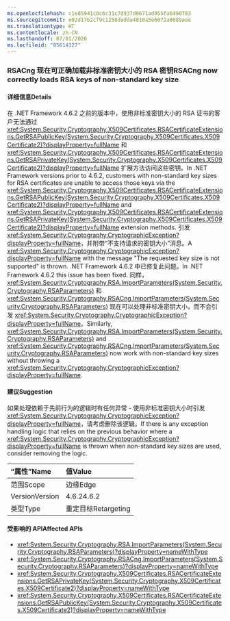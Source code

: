 ```yaml
---
ms.openlocfilehash: c1e85941c8c6c31c7d937d0671ad955fa6490783
ms.sourcegitcommit: e02d17b2cf9c1258dadda4810a5e6072a0089aee
ms.translationtype: HT
ms.contentlocale: zh-CN
ms.lasthandoff: 07/01/2020
ms.locfileid: "85614327"
---
```

### <a name="rsacng-now-correctly-loads-rsa-keys-of-non-standard-key-size"></a><span data-ttu-id="297c1-101">RSACng 现在可正确加载非标准密钥大小的 RSA 密钥</span><span class="sxs-lookup"><span data-stu-id="297c1-101">RSACng now correctly loads RSA keys of non-standard key size</span></span>

#### <a name="details"></a><span data-ttu-id="297c1-102">详细信息</span><span class="sxs-lookup"><span data-stu-id="297c1-102">Details</span></span>

<span data-ttu-id="297c1-103">在 .NET Framework 4.6.2 之前的版本中，使用非标准密钥大小的 RSA 证书的客户无法通过 <xref:System.Security.Cryptography.X509Certificates.RSACertificateExtensions.GetRSAPublicKey(System.Security.Cryptography.X509Certificates.X509Certificate2)?displayProperty=fullName> 和 <xref:System.Security.Cryptography.X509Certificates.RSACertificateExtensions.GetRSAPrivateKey(System.Security.Cryptography.X509Certificates.X509Certificate2)?displayProperty=fullName> 扩展方法访问这些密钥。</span><span class="sxs-lookup"><span data-stu-id="297c1-103">In .NET Framework versions prior to 4.6.2, customers with non-standard key sizes for RSA certificates are unable to access those keys via the <xref:System.Security.Cryptography.X509Certificates.RSACertificateExtensions.GetRSAPublicKey(System.Security.Cryptography.X509Certificates.X509Certificate2)?displayProperty=fullName> and <xref:System.Security.Cryptography.X509Certificates.RSACertificateExtensions.GetRSAPrivateKey(System.Security.Cryptography.X509Certificates.X509Certificate2)?displayProperty=fullName> extension methods.</span></span>  <span data-ttu-id="297c1-104">引发 <xref:System.Security.Cryptography.CryptographicException?displayProperty=fullName>，并附带“不支持请求的密钥大小”消息。</span><span class="sxs-lookup"><span data-stu-id="297c1-104">A <xref:System.Security.Cryptography.CryptographicException?displayProperty=fullName> with the message &quot;The requested key size is not supported&quot; is thrown.</span></span> <span data-ttu-id="297c1-105">.NET Framework 4.6.2 中已修复此问题。</span><span class="sxs-lookup"><span data-stu-id="297c1-105">In .NET Framework 4.6.2 this issue has been fixed.</span></span> <span data-ttu-id="297c1-106">同样，<xref:System.Security.Cryptography.RSA.ImportParameters(System.Security.Cryptography.RSAParameters)> 和 <xref:System.Security.Cryptography.RSACng.ImportParameters(System.Security.Cryptography.RSAParameters)> 现在可以处理非标准密钥大小，而不会引发 <xref:System.Security.Cryptography.CryptographicException?displayProperty=fullName>。</span><span class="sxs-lookup"><span data-stu-id="297c1-106">Similarly, <xref:System.Security.Cryptography.RSA.ImportParameters(System.Security.Cryptography.RSAParameters)> and <xref:System.Security.Cryptography.RSACng.ImportParameters(System.Security.Cryptography.RSAParameters)> now work with non-standard key sizes without throwing a <xref:System.Security.Cryptography.CryptographicException?displayProperty=fullName>.</span></span>

#### <a name="suggestion"></a><span data-ttu-id="297c1-107">建议</span><span class="sxs-lookup"><span data-stu-id="297c1-107">Suggestion</span></span>

<span data-ttu-id="297c1-108">如果处理依赖于先前行为的逻辑时有任何异常 - 使用非标准密钥大小时引发 <xref:System.Security.Cryptography.CryptographicException?displayProperty=fullName>，请考虑删除该逻辑。</span><span class="sxs-lookup"><span data-stu-id="297c1-108">If there is any exception handling logic that relies on the previous behavior where a <xref:System.Security.Cryptography.CryptographicException?displayProperty=fullName> is thrown when non-standard key sizes are used, consider removing the logic.</span></span>

| <span data-ttu-id="297c1-109">“属性”</span><span class="sxs-lookup"><span data-stu-id="297c1-109">Name</span></span>    | <span data-ttu-id="297c1-110">值</span><span class="sxs-lookup"><span data-stu-id="297c1-110">Value</span></span>       |
|:--------|:------------|
| <span data-ttu-id="297c1-111">范围</span><span class="sxs-lookup"><span data-stu-id="297c1-111">Scope</span></span>   | <span data-ttu-id="297c1-112">边缘</span><span class="sxs-lookup"><span data-stu-id="297c1-112">Edge</span></span>        |
| <span data-ttu-id="297c1-113">Version</span><span class="sxs-lookup"><span data-stu-id="297c1-113">Version</span></span> | <span data-ttu-id="297c1-114">4.6.2</span><span class="sxs-lookup"><span data-stu-id="297c1-114">4.6.2</span></span>       |
| <span data-ttu-id="297c1-115">类型</span><span class="sxs-lookup"><span data-stu-id="297c1-115">Type</span></span>    | <span data-ttu-id="297c1-116">重定目标</span><span class="sxs-lookup"><span data-stu-id="297c1-116">Retargeting</span></span> |

#### <a name="affected-apis"></a><span data-ttu-id="297c1-117">受影响的 API</span><span class="sxs-lookup"><span data-stu-id="297c1-117">Affected APIs</span></span>

- <xref:System.Security.Cryptography.RSA.ImportParameters(System.Security.Cryptography.RSAParameters)?displayProperty=nameWithType>
- <xref:System.Security.Cryptography.RSACng.ImportParameters(System.Security.Cryptography.RSAParameters)?displayProperty=nameWithType>
- <xref:System.Security.Cryptography.X509Certificates.RSACertificateExtensions.GetRSAPrivateKey(System.Security.Cryptography.X509Certificates.X509Certificate2)?displayProperty=nameWithType>
- <xref:System.Security.Cryptography.X509Certificates.RSACertificateExtensions.GetRSAPublicKey(System.Security.Cryptography.X509Certificates.X509Certificate2)?displayProperty=nameWithType>
